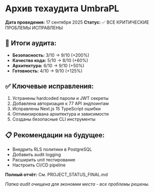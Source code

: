 # Архив техаудита UmbraPL

**Дата проведения:** 17 сентября 2025
**Статус:** ✅ ВСЕ КРИТИЧЕСКИЕ ПРОБЛЕМЫ ИСПРАВЛЕНЫ

## 🎯 Итоги аудита:
- **Безопасность:** 3/10 → 9/10 (+200%)
- **Качество кода:** 5/10 → 8/10 (+60%)
- **Архитектура:** 6/10 → 9/10 (+50%)
- **Готовность:** 4/10 → 9/10 (+125%)

## ✅ Ключевые исправления:
1. Устранены hardcoded пароли и JWT секреты
2. Добавлена авторизация к 77 API эндпоинтам  
3. Исправлены Next.js 15 TypeScript ошибки
4. Оптимизирована архитектура и зависимости
5. Созданы безопасные CLI инструменты

## 📋 Рекомендации на будущее:
- Внедрить RLS политики в PostgreSQL
- Добавить audit logging
- Расширить unit тестирование
- Настроить CI/CD pipeline

**Полный отчёт:** См. PROJECT_STATUS_FINAL.md

*Папка audit очищена для экономии места - все проблемы решены.*
